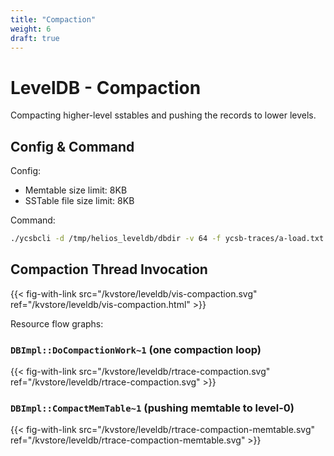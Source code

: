 ```yaml
---
title: "Compaction"
weight: 6
draft: true
---
```


# LevelDB - Compaction

Compacting higher-level sstables and pushing the records to lower levels.


## Config & Command

Config:

- Memtable size limit: 8KB
- SSTable file size limit: 8KB

Command:

```bash
./ycsbcli -d /tmp/helios_leveldb/dbdir -v 64 -f ycsb-traces/a-load.txt --mlim 8192 --flim 8192
```


## Compaction Thread Invocation

{{< fig-with-link src="/kvstore/leveldb/vis-compaction.svg" ref="/kvstore/leveldb/vis-compaction.html" >}}

Resource flow graphs:

### `DBImpl::DoCompactionWork~1` (one compaction loop)

{{< fig-with-link src="/kvstore/leveldb/rtrace-compaction.svg" ref="/kvstore/leveldb/rtrace-compaction.svg" >}}

### `DBImpl::CompactMemTable~1` (pushing memtable to level-0)

{{< fig-with-link src="/kvstore/leveldb/rtrace-compaction-memtable.svg" ref="/kvstore/leveldb/rtrace-compaction-memtable.svg" >}}

